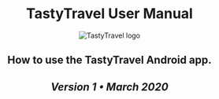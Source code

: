 <div align="center">

# TastyTravel User Manual

![TastyTravel logo](/images/96.png)

## How to use the TastyTravel Android app.

## <em>Version 1 • March 2020</em>

</div>